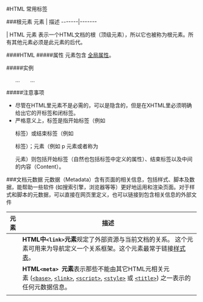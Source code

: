 #HTML 常用标签

###根元素
元素 | 描述
-------|-------
<html> | HTML <html> 元素 表示一个HTML文档的根（顶级元素），所以它也被称为根元素。所有其他元素必须是此元素的后代。

####HTML
#####属性
元素包含 [全局属性](https://developer.mozilla.org/zh-CN/docs/Web/HTML/Global_attributes)。

#####实例
> <!DOCTYPE html>
  <html lang="zh">
&nbsp;&nbsp;&nbsp;&nbsp;&nbsp;&nbsp;<head>...</head>
   &nbsp;&nbsp;&nbsp;&nbsp;&nbsp;&nbsp;<body>...</body>
</html>

#####注意事项
* 尽管在HTML里<html>元素不是必需的，可以是隐含的，但是在XHTML里必须明确给出它的开标签和闭标签。
* 严格意义上，标签是指开始标签（例如 <p> 标签）或结束标签（例如 </p> 标签）；元素（例如 p 元素或者称为<p>元素）则包括开始标签（自然也包括标签中定义的属性）、结束标签以及中间的内容（Content）。

###文档元数据
元数据（Metadata）含有页面的相关信息，包括样式、脚本及数据，能帮助一些软件 (如搜索引擎，浏览器等等）更好地运用和渲染页面。对于样式和脚本的元数据，可以直接在网页里定义，也可以链接到包含相关信息的外部文件

元素 | 描述
-------|-------
<link> | **HTML中`<link>`元素**规定了外部资源与当前文档的关系。 这个元素可用来为导航定义一个关系框架。这个元素最常于链接[样式表](https://developer.mozilla.org/zh-CN/docs/Glossary/CSS)。
<meta> | **HTML`<meta> `元素**表示那些不能由其它HTML元相关元素 ([`<base>`](https://developer.mozilla.org/zh-CN/docs/Web/HTML/Element/base "HTML <base> 元素 指定用于一个文档中包含的所有相对URL的基本URL。一份中只能有一个<base>元素。"), [`<link>`](https://developer.mozilla.org/zh-CN/docs/Web/HTML/Element/link "HTML 中<link>元素规定了外部资源与当前文档的关系。 这个元素可用来为导航定义一个关系框架。这个元素最常于链接样式表。"), [`<script>`](https://developer.mozilla.org/zh-CN/docs/Web/HTML/Element/script "HTML <script> 元素用于嵌入或引用可执行脚本。"), [`<style>`](https://developer.mozilla.org/zh-CN/docs/Web/HTML/Element/style "HTML的<style>元素包含文档的样式信息或者文档的部分内容。默认情况下，该标签的样式信息通常是CSS的格式。") 或 [`<title>`](https://developer.mozilla.org/zh-CN/docs/Web/HTML/Element/title "HTML <title> 元素 定义文档的标题，显示在浏览器的标题栏或标签页上。它只可以包含文本，若是包含有标签，则包含的任何标签都不会被解释。")) 之一表示的任何元数据信息。
<style> | **HTML的`<style>`元素**包含文档的样式信息或者文档的部分内容。默认情况下，该标签的样式信息通常是[CSS](https://developer.mozilla.org/en-US/docs/Web/CSS)的格式。
<title> | **HTML`<title>` 元素** 定义文档的标题，显示在浏览器的标题栏或标签页上。它只可以包含文本，若是包含有标签，则包含的任何标签都不会被解释。

#####link
#####例子
> <link href="style.css" rel="stylesheet">



 